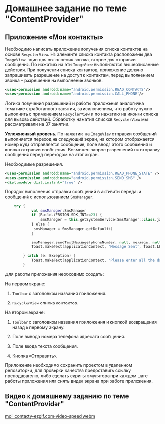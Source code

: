 # Домашнее задание по теме "ContentProvider"

## Приложение «Мои контакты»

Необходимо написать приложение получения списка контактов на основе `RecyclerView`. На элементе
списка контакта расположены два `ImageView`: один для выполнения звонка, второе для отправки
сообщения. По нажатию на эти `ImageView` выполняются вышеописанные действия. При получении списка
контактов, приложение должно запрашивать разрешение на доступ к контактам, перед выполнением
звонка – разрешение на выполнение звонков.

``` XML
<uses-permission android:name="android.permission.READ_CONTACTS"/>
<uses-permission android:name="android.permission.CALL_PHONE"/>
```

Логика получения разрешений и работы приложения аналогична тематике отработанного занятия, за
исключением, что работу нужно выполнить с применением `RecyclerView` и по нажатию на иконки списка
для вызова действий. Обработку нажатия списков `RecyclerView` мы рассматривали на 37 занятии.

**Усложненный уровень.** По нажатию на `ImageView` отправки сообщений выполняется переход на
следующий экран, на котором отображается номер куда отправляется сообщение, поле ввода этого
сообщения и кнопка отправки сообщения. Возможен запрос разрешений на отправку сообщений перед
переходом на этот экран.

Необходимые разрешения.

``` XML
<uses-permission android:name="android.permission.READ_PHONE_STATE" />
<uses-permission android:name="android.permission.SEND_SMS" />
<dist:module dist:instant="true" />
```

Порядок выполнения отправки сообщений в активити передачи сообщений с использованием `SmsManager`.

``` Kotlin
    try {
            val smsManager:SmsManager
            if (Build.VERSION.SDK_INT>=23) {
                smsManager = this.getSystemService(SmsManager::class.java)
            } else {
             smsManager = SmsManager.getDefault()
            }

            smsManager.sendTextMessage(phoneNumber, null, message, null, null)
            Toast.makeText(applicationContext, "Message Sent", Toast.LENGTH_LONG).show()

        } catch (e: Exception) {
            Toast.makeText(applicationContext, "Please enter all the data.."+e.message.toString(),                 Toast.LENGTH_LONG).show()
        }
```

Для работы приложения необходимо создать:

На первом экране:

1. `Toolbar` с заголовком названия приложения.

2. `RecyclerView` списка контактов.

На втором экране:

1. `Toolbar` с заголовком названия приложения и кнопкой возвращения назад к первому экрану.

2. Поле вывода номера телефона адресата сообщения.

3. Поле ввода текста сообщения.

4. Кнопка «Отправить».

Приложение необходимо сохранить проектом в удаленном репозитории, для проверки качества предоставить
ссылку преподавателю, либо сделать скрины эмулятора при каждом шаге работы приложения или снять
видео экрана при работе приложения.

## Видео к домашнему заданию по теме "ContentProvider"

[moi_contacty-ezgif.com-video-speed.webm](https://github.com/user-attachments/assets/7209d4c3-22ba-43b6-92ab-4cf1c69cd45a)

